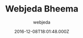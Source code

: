 ---
title: Webjeda Bheema
github: https://github.com/sharu725/bheema
demo: https://webjeda.com/bheema
author: webjeda
ssg:
  - Jekyll
cms:
  - No Cms
date: 2016-12-08T18:01:48.000Z
description: A journal theme
stale: false
disabled: true
disabled_reason: Github repo not found
---